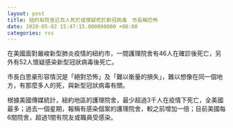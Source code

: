 ```yaml
---
layout: post
title: 紐約有院舍近百人死於或懷疑死於新冠病毒　市長稱恐怖
date: 2020-05-02 15:47:15.000000000 +08:00
categories: rss
---
```


在美國面對嚴峻新型肺炎疫情的紐約市，一間護理院舍有46人在確診後死亡，另外有52人懷疑感染新型冠狀病毒後死亡。

市長白思豪形容情況是「絕對恐怖」及「難以衡量的損失」，難以想像在同一個地方，有那麼多人的死，與新型冠狀病毒有關。

根據美國傳媒統計，紐約地區的護理院舍，最少超過3千人在疫情下死亡，全美國最多；過去一個星期，報稱有感染個案的護理院舍，較之前增加一倍；目前美國每6間院舍，超過1間有院友或職員受感染。
